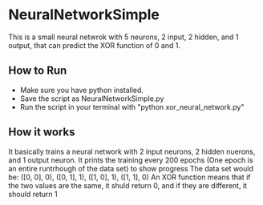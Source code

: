 # NeuralNetworkSimple

This is a small neural netwrok with 5 neurons, 2 input, 2 hidden, and 1 output, that can predict the XOR function of 0 and 1. 

## How to Run

- Make sure you have python installed.
- Save the script as NeuralNetworkSimple.py
- Run the script in your terminal with "python xor_neural_network.py"

## How it works 
It basically trains a neural network with 2 input neurons, 2 hidden nuerons, and 1 output neuron.
It prints the training every 200 epochs (One epoch is an entire runtrhough of the data set) to show progress
The data set would be:
([0, 0], 0),
([0, 1], 1),
([1, 0], 1),
([1, 1], 0)
An XOR function means that if the two values are the same, it shuld return 0, and if they are different, it should return 1
